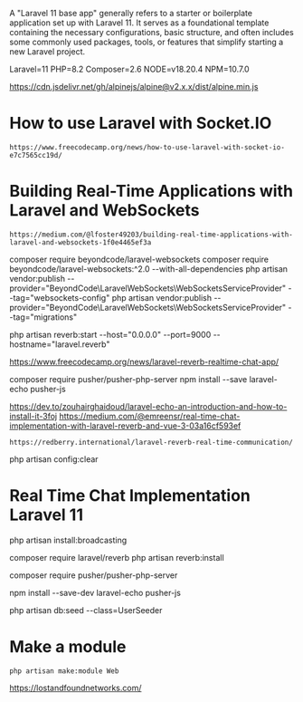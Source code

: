 A "Laravel 11 base app" generally refers to a starter or boilerplate application set up with Laravel 11. It serves as a foundational template containing the necessary configurations, basic structure, and often includes some commonly used packages, tools, or features that simplify starting a new Laravel project.

Laravel=11
PHP=8.2
Composer=2.6
NODE=v18.20.4
NPM=10.7.0

https://cdn.jsdelivr.net/gh/alpinejs/alpine@v2.x.x/dist/alpine.min.js

# How to use Laravel with Socket.IO
`https://www.freecodecamp.org/news/how-to-use-laravel-with-socket-io-e7c7565cc19d/`

# Building Real-Time Applications with Laravel and WebSockets
`https://medium.com/@lfoster49203/building-real-time-applications-with-laravel-and-websockets-1f0e4465ef3a`

composer require beyondcode/laravel-websockets
composer require beyondcode/laravel-websockets:^2.0 --with-all-dependencies
php artisan vendor:publish --provider="BeyondCode\LaravelWebSockets\WebSocketsServiceProvider" --tag="websockets-config"
php artisan vendor:publish --provider="BeyondCode\LaravelWebSockets\WebSocketsServiceProvider" --tag="migrations"


php artisan reverb:start --host="0.0.0.0" --port=9000 --hostname="laravel.reverb"

https://www.freecodecamp.org/news/laravel-reverb-realtime-chat-app/

composer require pusher/pusher-php-server
npm install --save laravel-echo pusher-js

https://dev.to/zouhairghaidoud/laravel-echo-an-introduction-and-how-to-install-it-3foj
https://medium.com/@emreensr/real-time-chat-implementation-with-laravel-reverb-and-vue-3-03a16cf593ef

`https://redberry.international/laravel-reverb-real-time-communication/`

php artisan config:clear

# Real Time Chat Implementation Laravel 11
php artisan install:broadcasting

composer require laravel/reverb
php artisan reverb:install

composer require pusher/pusher-php-server

npm install --save-dev laravel-echo pusher-js

php artisan db:seed --class=UserSeeder

# Make a module
`php artisan make:module Web`

https://lostandfoundnetworks.com/

